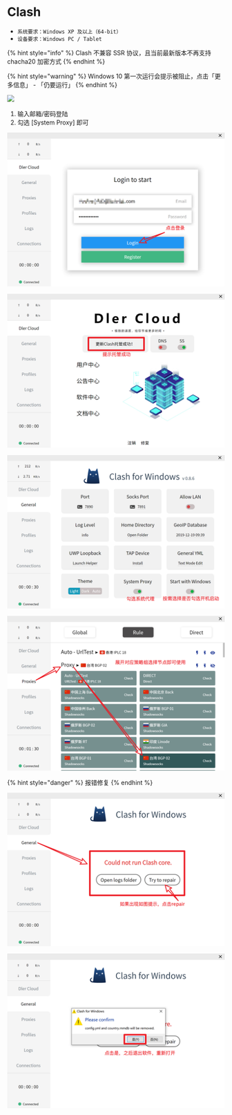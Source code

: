# Clash

* `系统要求：Windows XP 及以上（64-bit）`
* `设备要求：Windows PC / Tablet`

{% hint style="info" %}
Clash 不兼容 SSR 协议，且当前最新版本不再支持 chacha20 加密方式
{% endhint %}

{% hint style="warning" %}
Windows 10 第一次运行会提示被阻止，点击「更多信息」 - 「仍要运行」
{% endhint %}

![](../../.gitbook/assets/2018-11-16-15.54.06.jpg)

1. 输入邮箱/密码登陆
2. 勾选 \[System Proxy\] 即可

![](../../.gitbook/assets/1.jpg)

![](../../.gitbook/assets/2.jpg)

![](../../.gitbook/assets/5.jpg)

![](../../.gitbook/assets/6.jpg)

{% hint style="danger" %}
报错修复
{% endhint %}

![](../../.gitbook/assets/3%20%281%29.jpg)

![](../../.gitbook/assets/4.jpg)

